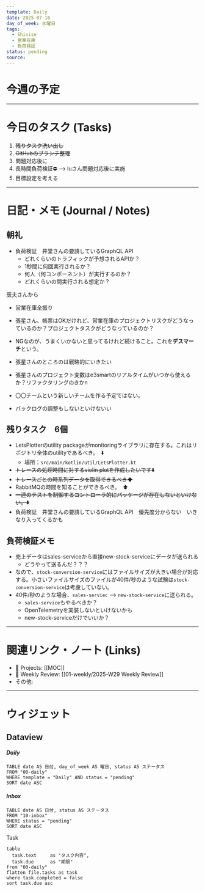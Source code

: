 ```yaml
---
template: Daily
date: 2025-07-16
day_of_week: 水曜日
tags:
  - Shinise
  - 営業在庫
  - 負荷検証
status: pending
source:
---
```

# 今週の予定


---
# 今日のタスク (Tasks)
1. ~~残りタスク洗い出し~~
2. ~~GitHubのブランチ整理~~
3. 問題対応後に
4. 長時間負荷検証⛔️ --> luさん問題対応後に実施
5. 目標設定を考える
---

# 日記・メモ (Journal / Notes)

## 朝礼
- 負荷検証　井堂さんの要請しているGraphQL API
	- どれくらいのトラフィックが予想されるAPIか？
	- 1秒間に何回実行されるか？
	- 何人（何コンポーネント）が実行するのか？
	- どれくらいの間実行される想定か？

辰夫さんから
- 営業在庫全振り
- 張星さん、帳票はOKだけれど、営業在庫のプロジェクトリスクがどうなっているのか？プロジェクトタスクがどうなっているのか？
- NGなのが、うまくいかないと思ってるけれど続けること。これを**デスマーチ**という。
- 張星さんのところのは戦略的にいきたい
- 張星さんのプロジェクト変数はe3smartのリアルタイムがいつから使えるか？リファクタリングのきかn

- 〇〇チームという新しいチームを作る予定ではない。
- バックログの調整もしないといけないい

## 残りタスク　6個
- LetsPlotterのutility packageがmonitoringライブラリに存在する。これはリポジトリ全体のutilityであるべき。　⬇️
	- 場所：`src/main/kotlin/util/LetsPlotter.kt`
- ~~トレースの処理時間に対するviolin plotを作成したいです⬇️~~
- ~~トレースごとの時系列データを取得できるべき⬆️~~
- RabbitMQの時間を知ることができるべき。　⬆️
- ~~一連のテストを制御するコントローラ的にパッケージが存在しないといけない。⬇️~~
- 負荷検証　井堂さんの要請しているGraphQL API　優先度分からない　いきなり入ってくるかも

## 負荷検証メモ

- 売上データはsales-serviceから直接new-stock-serviceにデータが送られる
	- どうやって送るんだ？？？
- なので、`stock-conversion-service`にはファイルサイズが大きい場合が対応する。小さいファイルサイズのファイルが40件/秒のような試験は`stock-conversion-service`は考慮していない。
- 40件/秒のような場合、`sales-serviec` --> `new-stock-service`に送られる。
	- `sales-service`もやるべきか？
	- OpenTelemetryを実装しないといけないかも
	- new-stock-serviceだけでいいか？

---

# 関連リンク・ノート (Links)
- 📂 Projects: [[MOC]]
- 📂 Weekly Review: [[01-weekly/2025-W29 Weekly Review]]
- その他: 

---

# ウィジェット
## **Dataview**

#### *Daily*
```dataview
TABLE date AS 日付, day_of_week AS 曜日, status AS ステータス
FROM "00-daily"
WHERE template = "Daily" AND status = "pending"
SORT date ASC
```

#### *Inbox*
```dataview
TABLE date AS 日付, status AS ステータス
FROM "10-inbox"
WHERE status = "pending"
SORT date ASC
```

Task
```dataview
table
  task.text     as "タスク内容",
  task.due      as "期限"
from "00-daily"
flatten file.tasks as task
where task.completed = false
sort task.due asc
```
